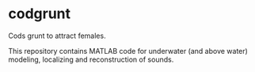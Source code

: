 # codgrunt

Cods grunt to attract females. 

This repository contains MATLAB code for underwater (and above water) modeling, localizing and reconstruction of sounds.
